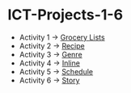 # ICT-Projects-1-6

- Activity 1 -> [Grocery Lists](./Activity%201%20~%20Grocery%20Lists.html)
- Activity 2 -> [Recipe](./Activity%202/recipe.html)
- Activity 3 -> [Genre](./Activity%203/Movie.html)
- Activity 4 -> [Inline](./Activity%204/navbar.html)
- Activity 5 -> [Schedule](./Activity%205/Schedule.html)
- Activity 6 -> [Story](./Activity%206/story.html)

